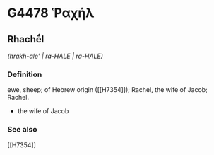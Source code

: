 # G4478 Ῥαχήλ

## Rhachḗl

_(hrakh-ale' | ra-HALE | ra-HALE)_

### Definition

ewe, sheep; of Hebrew origin ([[H7354]]); Rachel, the wife of Jacob; Rachel.

- the wife of Jacob

### See also

[[H7354]]

